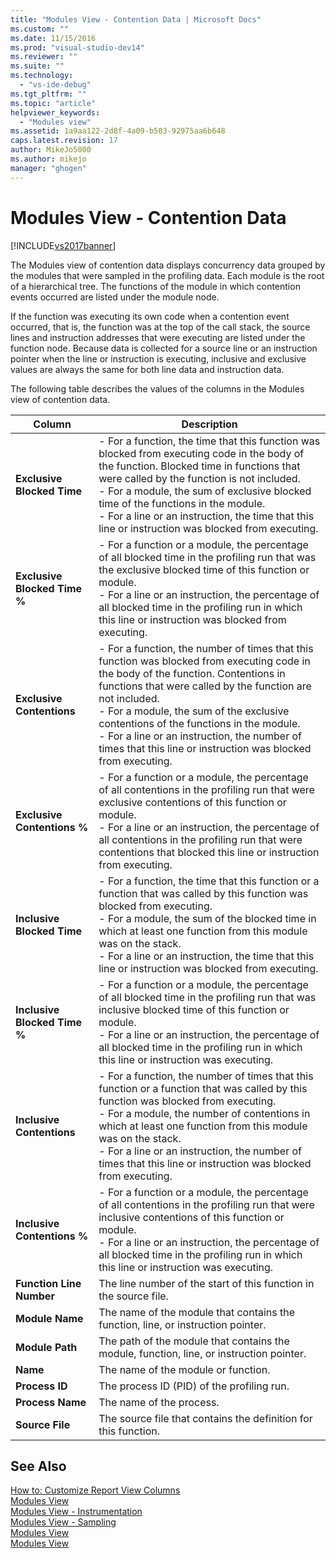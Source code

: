 ```yaml
---
title: "Modules View - Contention Data | Microsoft Docs"
ms.custom: ""
ms.date: 11/15/2016
ms.prod: "visual-studio-dev14"
ms.reviewer: ""
ms.suite: ""
ms.technology: 
  - "vs-ide-debug"
ms.tgt_pltfrm: ""
ms.topic: "article"
helpviewer_keywords: 
  - "Modules view"
ms.assetid: 1a9aa122-2d8f-4a09-b503-92975aa6b648
caps.latest.revision: 17
author: MikeJo5000
ms.author: mikejo
manager: "ghogen"
---
```

# Modules View - Contention Data
[!INCLUDE[vs2017banner](../includes/vs2017banner.md)]

The Modules view of contention data displays concurrency data grouped by the modules that were sampled in the profiling data. Each module is the root of a hierarchical tree. The functions of the module in which contention events occurred are listed under the module node.  
  
 If the function was executing its own code when a contention event occurred, that is, the function was at the top of the call stack, the source lines and instruction addresses that were executing are listed under the function node. Because data is collected for a source line or an instruction pointer when the line or instruction is executing, inclusive and exclusive values are always the same for both line data and instruction data.  
  
 The following table describes the values of the columns in the Modules view of contention data.  
  
|Column|Description|  
|------------|-----------------|  
|**Exclusive Blocked Time**|-   For a function, the time that this function was blocked from executing code in the body of the function. Blocked time in functions that were called by the function is not included.<br />-   For a module, the sum of exclusive blocked time of the functions in the module.<br />-   For a line or an instruction, the time that this line or instruction was blocked from executing.|  
|**Exclusive Blocked Time %**|-   For a function or a module, the percentage of all blocked time in the profiling run that was the exclusive blocked time of this function or module.<br />-   For a line or an instruction, the percentage of all blocked time in the profiling run in which this line or instruction was blocked from executing.|  
|**Exclusive Contentions**|-   For a function, the number of times that this function was blocked from executing code in the body of the function. Contentions in functions that were called by the function are not included.<br />-   For a module, the sum of the exclusive contentions of the functions in the module.<br />-   For a line or an instruction, the number of times that this line or instruction was blocked from executing.|  
|**Exclusive Contentions %**|-   For a function or a module, the percentage of all contentions in the profiling run that were exclusive contentions of this function or module.<br />-   For a line or an instruction, the percentage of all contentions in the profiling run that were contentions that blocked this line or instruction from executing.|  
|**Inclusive Blocked Time**|-   For a function, the time that this function or a function that was called by this function was blocked from executing.<br />-   For a module, the sum of the blocked time in which at least one function from this module was on the stack.<br />-   For a line or an instruction, the time that this line or instruction was blocked from executing.|  
|**Inclusive Blocked Time %**|-   For a function or a module, the percentage of all blocked time in the profiling run that was inclusive blocked time of this function or module.<br />-   For a line or an instruction, the percentage of all blocked time in the profiling run in which this line or instruction was executing.|  
|**Inclusive Contentions**|-   For a function, the number of times that this function or a function that was called by this function was blocked from executing.<br />-   For a module, the number of contentions in which at least one function from this module was on the stack.<br />-   For a line or an instruction, the number of times that this line or instruction was blocked from executing.|  
|**Inclusive Contentions %**|-   For a function or a module, the percentage of all contentions in the profiling run that were inclusive contentions of this function or module.<br />-   For a line or an instruction, the percentage of all blocked time in the profiling run in which this line or instruction was executing.|  
|**Function Line Number**|The line number of the start of this function in the source file.|  
|**Module Name**|The name of the module that contains the function, line, or instruction pointer.|  
|**Module Path**|The path of the module that contains the module, function, line, or instruction pointer.|  
|**Name**|The name of the module or function.|  
|**Process ID**|The process ID (PID) of the profiling run.|  
|**Process Name**|The name of the process.|  
|**Source File**|The source file that contains the definition for this function.|  
  
## See Also  
 [How to: Customize Report View Columns](../profiling/how-to-customize-report-view-columns.md)   
 [Modules View](../profiling/modules-view.md)   
 [Modules View - Instrumentation](../profiling/modules-view-dotnet-memory-instrumentation-data.md)   
 [Modules View - Sampling](../profiling/modules-view-dotnet-memory-sampling-data.md)   
 [Modules View](../profiling/modules-view-instrumentation-data.md)   
 [Modules View](../profiling/modules-view-sampling-data.md)



